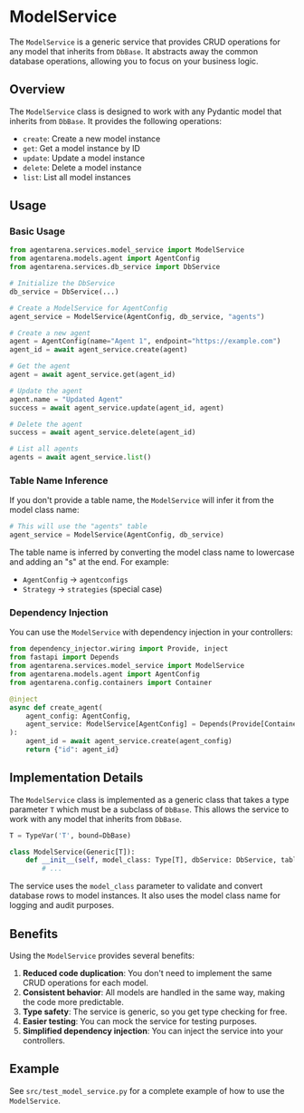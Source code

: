 # ModelService

The `ModelService` is a generic service that provides CRUD operations for any model that inherits from `DbBase`. It abstracts away the common database operations, allowing you to focus on your business logic.

## Overview

The `ModelService` class is designed to work with any Pydantic model that inherits from `DbBase`. It provides the following operations:

- `create`: Create a new model instance
- `get`: Get a model instance by ID
- `update`: Update a model instance
- `delete`: Delete a model instance
- `list`: List all model instances

## Usage

### Basic Usage

```python
from agentarena.services.model_service import ModelService
from agentarena.models.agent import AgentConfig
from agentarena.services.db_service import DbService

# Initialize the DbService
db_service = DbService(...)

# Create a ModelService for AgentConfig
agent_service = ModelService(AgentConfig, db_service, "agents")

# Create a new agent
agent = AgentConfig(name="Agent 1", endpoint="https://example.com")
agent_id = await agent_service.create(agent)

# Get the agent
agent = await agent_service.get(agent_id)

# Update the agent
agent.name = "Updated Agent"
success = await agent_service.update(agent_id, agent)

# Delete the agent
success = await agent_service.delete(agent_id)

# List all agents
agents = await agent_service.list()
```

### Table Name Inference

If you don't provide a table name, the `ModelService` will infer it from the model class name:

```python
# This will use the "agents" table
agent_service = ModelService(AgentConfig, db_service)
```

The table name is inferred by converting the model class name to lowercase and adding an "s" at the end. For example:

- `AgentConfig` -> `agentconfigs`
- `Strategy` -> `strategies` (special case)

### Dependency Injection

You can use the `ModelService` with dependency injection in your controllers:

```python
from dependency_injector.wiring import Provide, inject
from fastapi import Depends
from agentarena.services.model_service import ModelService
from agentarena.models.agent import AgentConfig
from agentarena.config.containers import Container

@inject
async def create_agent(
    agent_config: AgentConfig,
    agent_service: ModelService[AgentConfig] = Depends(Provide[Container.agent_service])
):
    agent_id = await agent_service.create(agent_config)
    return {"id": agent_id}
```

## Implementation Details

The `ModelService` class is implemented as a generic class that takes a type parameter `T` which must be a subclass of `DbBase`. This allows the service to work with any model that inherits from `DbBase`.

```python
T = TypeVar('T', bound=DbBase)

class ModelService(Generic[T]):
    def __init__(self, model_class: Type[T], dbService: DbService, table_name: Optional[str] = None):
        # ...
```

The service uses the `model_class` parameter to validate and convert database rows to model instances. It also uses the model class name for logging and audit purposes.

## Benefits

Using the `ModelService` provides several benefits:

1. **Reduced code duplication**: You don't need to implement the same CRUD operations for each model.
2. **Consistent behavior**: All models are handled in the same way, making the code more predictable.
3. **Type safety**: The service is generic, so you get type checking for free.
4. **Easier testing**: You can mock the service for testing purposes.
5. **Simplified dependency injection**: You can inject the service into your controllers.

## Example

See `src/test_model_service.py` for a complete example of how to use the `ModelService`.